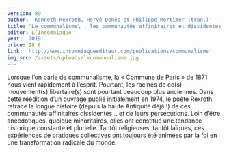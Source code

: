 ```yaml
---
version: 89
author: 'Kenneth Rexroth, Hervé Denès et Philippe Mortimer (trad.)'
title: "Le communalisme\_: les communautés affinitaires et dissidentes, des origines jusqu’au XXe siècle,"
editor: L’Insomniaque
year: '2019'
price: 18 €
link: 'http://www.insomniaqueediteur.com/publications/communalisme'
img_src: /assets/uploads/lecommunalisme.jpg
---
```

Lorsque l’on parle de communalisme, la « Commune de Paris » de 1871 nous vient rapidement à l’esprit. Pourtant, les racines de ce(s) mouvement(s) libertaire(s) sont pourtant beaucoup plus anciennes. Dans cette réédition d’un ouvrage publié initialement en 1974, le poète Rexroth retrace la longue histoire (depuis la haute Antiquité déjà !) de ces communautés affinitaires dissidentes… et de leurs persécutions. Loin d’être anecdotiques, quoique minoritaires, elles ont constitué une tendance historique constante et plurielle. Tantôt religieuses, tantôt laïques, ces expériences de pratiques collectives ont toujours été animées par la foi en une transformation radicale du monde.
